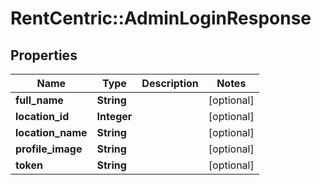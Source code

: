 # RentCentric::AdminLoginResponse

## Properties
Name | Type | Description | Notes
------------ | ------------- | ------------- | -------------
**full_name** | **String** |  | [optional] 
**location_id** | **Integer** |  | [optional] 
**location_name** | **String** |  | [optional] 
**profile_image** | **String** |  | [optional] 
**token** | **String** |  | [optional] 


